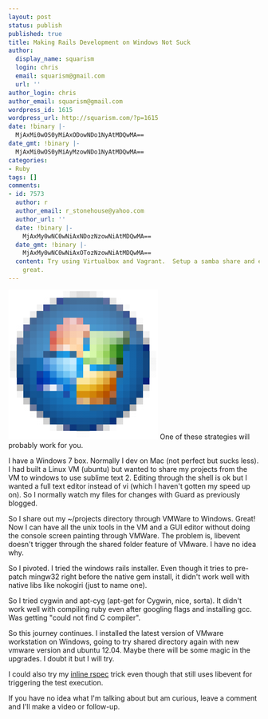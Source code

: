 ```yaml
---
layout: post
status: publish
published: true
title: Making Rails Development on Windows Not Suck
author:
  display_name: squarism
  login: chris
  email: squarism@gmail.com
  url: ''
author_login: chris
author_email: squarism@gmail.com
wordpress_id: 1615
wordpress_url: http://squarism.com/?p=1615
date: !binary |-
  MjAxMi0wOS0yMiAxODowNDo1NyAtMDQwMA==
date_gmt: !binary |-
  MjAxMi0wOS0yMiAyMzowNDo1NyAtMDQwMA==
categories:
- Ruby
tags: []
comments:
- id: 7573
  author: r
  author_email: r_stonehouse@yahoo.com
  author_url: ''
  date: !binary |-
    MjAxMy0wNC0wNiAxNDozNzowNiAtMDQwMA==
  date_gmt: !binary |-
    MjAxMy0wNC0wNiAxOTozNzowNiAtMDQwMA==
  content: Try using Virtualbox and Vagrant.  Setup a samba share and everything works
    great.
---
```

<p><img src="/uploads/2012/09/ruby_on_windows-300x300.png" alt="" title="ruby_on_windows" width="300" height="300" class="alignright size-medium wp-image-1717" />
One of these strategies will probably work for you.</p>
<p>I have a Windows 7 box.  Normally I dev on Mac (not perfect but sucks less).  I had built a Linux VM (ubuntu) but wanted to share my projects from the VM to windows to use sublime text 2.  Editing through the shell is ok but I wanted a full text editor instead of vi (which I haven't gotten my speed up on).  So I normally watch my files for changes with Guard as previously blogged.</p>
<p>So I share out my ~/projects directory through VMWare to Windows.  Great!  Now I can have all the unix tools in the VM and a GUI editor without doing the console screen painting through VMWare. The problem is, libevent doesn't trigger through the shared folder feature of VMware.  I have no idea why.</p>
<p>So I pivoted.  I tried the windows rails installer.  Even though it tries to pre-patch mingw32 right before the native gem install, it didn't work well with native libs like nokogiri (just to name one).</p>
<p>So I tried cygwin and apt-cyg (apt-get for Cygwin, nice, sorta).  It didn't work well with compiling ruby even after googling flags and installing gcc.  Was getting "could not find C compiler".</p>
<p>So this journey continues.  I installed the latest version of VMware workstation on Windows, going to try shared directory again with new vmware version and ubuntu 12.04.  Maybe there will be some magic in the upgrades.  I doubt it but I will try.</p>
<p>I could also try my <a href="http://squarism.com/2012/09/15/a-different-repl-workflow-in-ruby/">inline rspec</a> trick even though that still uses libevent for triggering the test execution.</p>
<p>If you have no idea what I'm talking about but am curious, leave a comment and I'll make a video or follow-up.</p>

